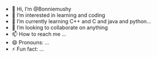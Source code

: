 - 👋 Hi, I’m @Bonniemushy
- 👀 I’m interested in learning and coding
- 🌱 I’m currently learning C++ and C and java and python...
- 💞️ I’m looking to collaborate on anything
- 📫 How to reach me ...
- 😄 Pronouns: ...
- ⚡ Fun fact: ...

<!---
Bonniemushy/Bonniemushy is a ✨ special ✨ repository because its `README.md` (this file) appears on your GitHub profile.
You can click the Preview link to take a look at your changes.
--->
